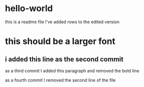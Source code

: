 # hello-world

this is a readme file
I've added rows to the edited version 
<h1>this should be a larger font</h1>
<h2>i added this line as the second commit</h2>
<p>as a third commit I added this paragraph and removed the bold line</p>
<p>as a fourth commit I removed the second line of the file</p>
